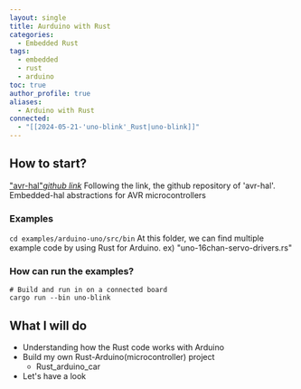 ```yaml
---
layout: single
title: Aurduino with Rust
categories:
  - Embedded Rust
tags:
  - embedded
  - rust
  - arduino
toc: true
author_profile: true
aliases:
  - Arduino with Rust
connected:
  - "[[2024-05-21-'uno-blink'_Rust|uno-blink]]"
---
```

## How to start?
["avr-hal"_github link_](https://github.com/Rahix/avr-hal)
Following the link, the github repository of 'avr-hal'. Embedded-hal abstractions for AVR microcontrollers

### Examples
`cd examples/arduino-uno/src/bin` 
At this folder, we can find multiple example code by using Rust for Arduino.
ex) "uno-16chan-servo-drivers.rs"

### How can run the examples?
```
# Build and run in on a connected board
cargo run --bin uno-blink
```

## What I will do
- Understanding how the Rust code works with Arduino
- Build my own Rust-Arduino(microcontroller) project
	- Rust_arduino_car
- Let's have a look

